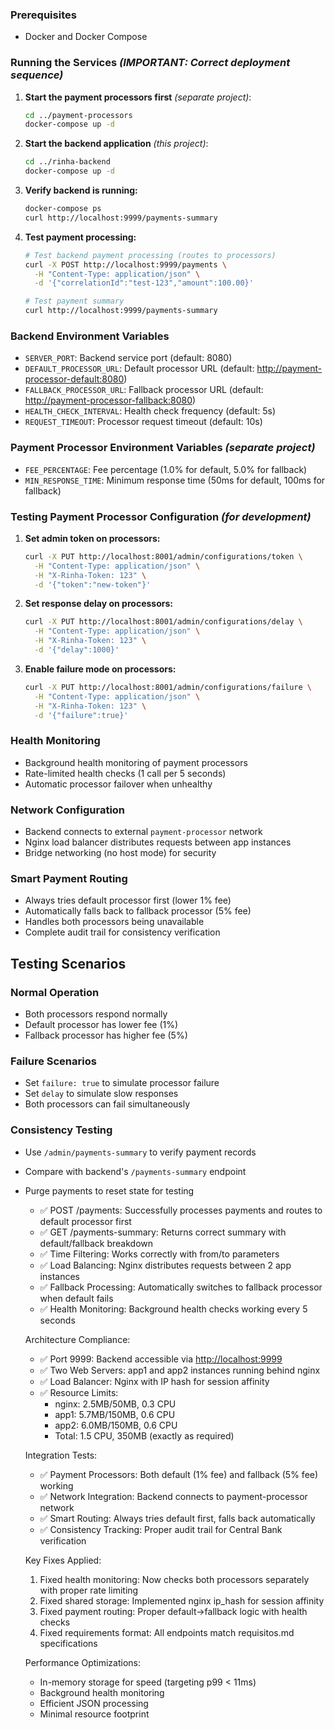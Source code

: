 
### Prerequisites

- Docker and Docker Compose

### Running the Services *(IMPORTANT: Correct deployment sequence)*

1. **Start the payment processors first** *(separate project)*:

   ```bash
   cd ../payment-processors
   docker-compose up -d
   ```

2. **Start the backend application** *(this project)*:

   ```bash
   cd ../rinha-backend  
   docker-compose up -d
   ```

3. **Verify backend is running:**

   ```bash
   docker-compose ps
   curl http://localhost:9999/payments-summary
   ```

4. **Test payment processing:**

   ```bash
   # Test backend payment processing (routes to processors)
   curl -X POST http://localhost:9999/payments \
     -H "Content-Type: application/json" \
     -d '{"correlationId":"test-123","amount":100.00}'
   
   # Test payment summary
   curl http://localhost:9999/payments-summary
   ```

### Backend Environment Variables

- `SERVER_PORT`: Backend service port (default: 8080)
- `DEFAULT_PROCESSOR_URL`: Default processor URL (default: <http://payment-processor-default:8080>)
- `FALLBACK_PROCESSOR_URL`: Fallback processor URL (default: <http://payment-processor-fallback:8080>)
- `HEALTH_CHECK_INTERVAL`: Health check frequency (default: 5s)
- `REQUEST_TIMEOUT`: Processor request timeout (default: 10s)

### Payment Processor Environment Variables *(separate project)*

- `FEE_PERCENTAGE`: Fee percentage (1.0% for default, 5.0% for fallback)
- `MIN_RESPONSE_TIME`: Minimum response time (50ms for default, 100ms for fallback)

### Testing Payment Processor Configuration *(for development)*

1. **Set admin token on processors:**

   ```bash
   curl -X PUT http://localhost:8001/admin/configurations/token \
     -H "Content-Type: application/json" \
     -H "X-Rinha-Token: 123" \
     -d '{"token":"new-token"}'
   ```

2. **Set response delay on processors:**

   ```bash
   curl -X PUT http://localhost:8001/admin/configurations/delay \
     -H "Content-Type: application/json" \
     -H "X-Rinha-Token: 123" \
     -d '{"delay":1000}'
   ```

3. **Enable failure mode on processors:**

   ```bash
   curl -X PUT http://localhost:8001/admin/configurations/failure \
     -H "Content-Type: application/json" \
     -H "X-Rinha-Token: 123" \
     -d '{"failure":true}'
   ```

### Health Monitoring

- Background health monitoring of payment processors
- Rate-limited health checks (1 call per 5 seconds)
- Automatic processor failover when unhealthy

### Network Configuration

- Backend connects to external `payment-processor` network
- Nginx load balancer distributes requests between app instances
- Bridge networking (no host mode) for security

### Smart Payment Routing

- Always tries default processor first (lower 1% fee)
- Automatically falls back to fallback processor (5% fee)
- Handles both processors being unavailable
- Complete audit trail for consistency verification

## Testing Scenarios

### Normal Operation

- Both processors respond normally
- Default processor has lower fee (1%)
- Fallback processor has higher fee (5%)

### Failure Scenarios

- Set `failure: true` to simulate processor failure
- Set `delay` to simulate slow responses
- Both processors can fail simultaneously

### Consistency Testing

- Use `/admin/payments-summary` to verify payment records
- Compare with backend's `/payments-summary` endpoint
- Purge payments to reset state for testing

  - ✅ POST /payments: Successfully processes payments and routes to default processor first
  - ✅ GET /payments-summary: Returns correct summary with default/fallback breakdown
  - ✅ Time Filtering: Works correctly with from/to parameters
  - ✅ Load Balancing: Nginx distributes requests between 2 app instances
  - ✅ Fallback Processing: Automatically switches to fallback processor when default fails
  - ✅ Health Monitoring: Background health checks working every 5 seconds

  Architecture Compliance:

  - ✅ Port 9999: Backend accessible via <http://localhost:9999>
  - ✅ Two Web Servers: app1 and app2 instances running behind nginx
  - ✅ Load Balancer: Nginx with IP hash for session affinity
  - ✅ Resource Limits:
    - nginx: 2.5MB/50MB, 0.3 CPU
    - app1: 5.7MB/150MB, 0.6 CPU
    - app2: 6.0MB/150MB, 0.6 CPU
    - Total: 1.5 CPU, 350MB (exactly as required)

  Integration Tests:

  - ✅ Payment Processors: Both default (1% fee) and fallback (5% fee) working
  - ✅ Network Integration: Backend connects to payment-processor network
  - ✅ Smart Routing: Always tries default first, falls back automatically
  - ✅ Consistency Tracking: Proper audit trail for Central Bank verification

  Key Fixes Applied:

  1. Fixed health monitoring: Now checks both processors separately with proper rate limiting
  2. Fixed shared storage: Implemented nginx ip_hash for session affinity
  3. Fixed payment routing: Proper default→fallback logic with health checks
  4. Fixed requirements format: All endpoints match requisitos.md specifications

  Performance Optimizations:

  - In-memory storage for speed (targeting p99 < 11ms)
  - Background health monitoring
  - Efficient JSON processing
  - Minimal resource footprint
